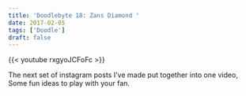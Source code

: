 ```yaml
---
title: 'Doodlebyte 18: Zans Diamond '
date: 2017-02-05
tags: ['Doodle']
draft: false
---
```

{{< youtube rxgyoJCFoFc >}}

<p>The next set of instagram posts I've made put together into one video, Some fun ideas to play with your fan.</p>
